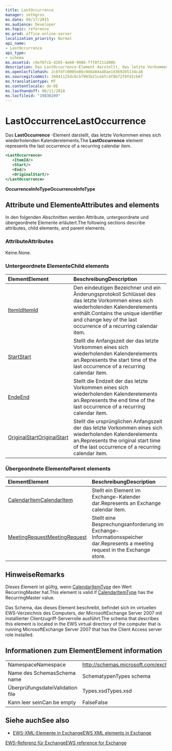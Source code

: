 ```yaml
---
title: LastOccurrence
manager: sethgros
ms.date: 09/17/2015
ms.audience: Developer
ms.topic: reference
ms.prod: office-online-server
localization_priority: Normal
api_name:
- LastOccurrence
api_type:
- schema
ms.assetid: c9ef0fcb-4265-4e60-9986-fff0f211d00b
description: Das LastOccurrence-Element darstellt, das letzte Vorkommen eines sich wiederholenden Kalenderelements.
ms.openlocfilehash: 2c8fdfc0005e86c9dda84a48ae1d3692b5134ca8
ms.sourcegitcommit: 34041125dc8c5f993b21cebfc4f8b72f0fd2cb6f
ms.translationtype: MT
ms.contentlocale: de-DE
ms.lasthandoff: 06/11/2018
ms.locfileid: "19830209"
---
```

# <a name="lastoccurrence"></a><span data-ttu-id="1b2df-103">LastOccurrence</span><span class="sxs-lookup"><span data-stu-id="1b2df-103">LastOccurrence</span></span>

<span data-ttu-id="1b2df-104">Das **LastOccurrence** -Element darstellt, das letzte Vorkommen eines sich wiederholenden Kalenderelements.</span><span class="sxs-lookup"><span data-stu-id="1b2df-104">The **LastOccurrence** element represents the last occurrence of a recurring calendar item.</span></span> 
  
```xml
<LastOccurrence>
   <ItemId/>
   <Start/>
   <End/>
   <OriginalStart/>
</LastOccurrence>
```

 <span data-ttu-id="1b2df-105">**OccurrenceInfoType**</span><span class="sxs-lookup"><span data-stu-id="1b2df-105">**OccurrenceInfoType**</span></span>
## <a name="attributes-and-elements"></a><span data-ttu-id="1b2df-106">Attribute und Elemente</span><span class="sxs-lookup"><span data-stu-id="1b2df-106">Attributes and elements</span></span>

<span data-ttu-id="1b2df-107">In den folgenden Abschnitten werden Attribute, untergeordnete und übergeordnete Elemente erläutert.</span><span class="sxs-lookup"><span data-stu-id="1b2df-107">The following sections describe attributes, child elements, and parent elements.</span></span>
  
### <a name="attributes"></a><span data-ttu-id="1b2df-108">Attribute</span><span class="sxs-lookup"><span data-stu-id="1b2df-108">Attributes</span></span>

<span data-ttu-id="1b2df-109">Keine.</span><span class="sxs-lookup"><span data-stu-id="1b2df-109">None.</span></span>
  
### <a name="child-elements"></a><span data-ttu-id="1b2df-110">Untergeordnete Elemente</span><span class="sxs-lookup"><span data-stu-id="1b2df-110">Child elements</span></span>

|<span data-ttu-id="1b2df-111">**Element**</span><span class="sxs-lookup"><span data-stu-id="1b2df-111">**Element**</span></span>|<span data-ttu-id="1b2df-112">**Beschreibung**</span><span class="sxs-lookup"><span data-stu-id="1b2df-112">**Description**</span></span>|
|:-----|:-----|
|[<span data-ttu-id="1b2df-113">ItemId</span><span class="sxs-lookup"><span data-stu-id="1b2df-113">ItemId</span></span>](itemid.md) <br/> |<span data-ttu-id="1b2df-114">Den eindeutigen Bezeichner und ein Änderungsprotokoll Schlüssel des das letzte Vorkommen eines sich wiederholenden Kalenderelements enthält.</span><span class="sxs-lookup"><span data-stu-id="1b2df-114">Contains the unique identifier and change key of the last occurrence of a recurring calendar item.</span></span>  <br/> |
|[<span data-ttu-id="1b2df-115">Start</span><span class="sxs-lookup"><span data-stu-id="1b2df-115">Start</span></span>](start.md) <br/> |<span data-ttu-id="1b2df-116">Stellt die Anfangszeit der das letzte Vorkommen eines sich wiederholenden Kalenderelements an.</span><span class="sxs-lookup"><span data-stu-id="1b2df-116">Represents the start time of the last occurrence of a recurring calendar item.</span></span>  <br/> |
|[<span data-ttu-id="1b2df-117">Ende</span><span class="sxs-lookup"><span data-stu-id="1b2df-117">End </span></span>](end-ex15websvcsotherref.md) <br/> |<span data-ttu-id="1b2df-118">Stellt die Endzeit der das letzte Vorkommen eines sich wiederholenden Kalenderelements an.</span><span class="sxs-lookup"><span data-stu-id="1b2df-118">Represents the end time of the last occurrence of a recurring calendar item.</span></span>  <br/> |
|[<span data-ttu-id="1b2df-119">OriginalStart</span><span class="sxs-lookup"><span data-stu-id="1b2df-119">OriginalStart</span></span>](originalstart.md) <br/> |<span data-ttu-id="1b2df-120">Stellt die ursprünglichen Anfangszeit der das letzte Vorkommen eines sich wiederholenden Kalenderelements an.</span><span class="sxs-lookup"><span data-stu-id="1b2df-120">Represents the original start time of the last occurrence of a recurring calendar item.</span></span>  <br/> |
   
### <a name="parent-elements"></a><span data-ttu-id="1b2df-121">Übergeordnete Elemente</span><span class="sxs-lookup"><span data-stu-id="1b2df-121">Parent elements</span></span>

|<span data-ttu-id="1b2df-122">**Element**</span><span class="sxs-lookup"><span data-stu-id="1b2df-122">**Element**</span></span>|<span data-ttu-id="1b2df-123">**Beschreibung**</span><span class="sxs-lookup"><span data-stu-id="1b2df-123">**Description**</span></span>|
|:-----|:-----|
|[<span data-ttu-id="1b2df-124">CalendarItem</span><span class="sxs-lookup"><span data-stu-id="1b2df-124">CalendarItem</span></span>](calendaritem.md) <br/> |<span data-ttu-id="1b2df-125">Stellt ein Element im Exchange-Kalender dar.</span><span class="sxs-lookup"><span data-stu-id="1b2df-125">Represents an Exchange calendar item.</span></span>  <br/> |
|[<span data-ttu-id="1b2df-126">MeetingRequest</span><span class="sxs-lookup"><span data-stu-id="1b2df-126">MeetingRequest</span></span>](meetingrequest.md) <br/> |<span data-ttu-id="1b2df-127">Stellt eine Besprechungsanforderung im Exchange-Informationsspeicher dar.</span><span class="sxs-lookup"><span data-stu-id="1b2df-127">Represents a meeting request in the Exchange store.</span></span>  <br/> |
   
## <a name="remarks"></a><span data-ttu-id="1b2df-128">Hinweise</span><span class="sxs-lookup"><span data-stu-id="1b2df-128">Remarks</span></span>

<span data-ttu-id="1b2df-129">Dieses Element ist gültig, wenn [CalendarItemType](calendaritemtype.md) den Wert RecurringMaster hat.</span><span class="sxs-lookup"><span data-stu-id="1b2df-129">This element is valid if [CalendarItemType](calendaritemtype.md) has the RecurringMaster value.</span></span> 
  
<span data-ttu-id="1b2df-130">Das Schema, das dieses Element beschreibt, befindet sich im virtuellen EWS-Verzeichnis des Computers, der MicrosoftExchange Server 2007 mit installierter Clientzugriff-Serverrolle ausführt.</span><span class="sxs-lookup"><span data-stu-id="1b2df-130">The schema that describes this element is located in the EWS virtual directory of the computer that is running MicrosoftExchange Server 2007 that has the Client Access server role installed.</span></span>
  
## <a name="element-information"></a><span data-ttu-id="1b2df-131">Informationen zum Element</span><span class="sxs-lookup"><span data-stu-id="1b2df-131">Element information</span></span>

|||
|:-----|:-----|
|<span data-ttu-id="1b2df-132">Namespace</span><span class="sxs-lookup"><span data-stu-id="1b2df-132">Namespace</span></span>  <br/> |http://schemas.microsoft.com/exchange/services/2006/types  <br/> |
|<span data-ttu-id="1b2df-133">Name des Schemas</span><span class="sxs-lookup"><span data-stu-id="1b2df-133">Schema name</span></span>  <br/> |<span data-ttu-id="1b2df-134">Schematypen</span><span class="sxs-lookup"><span data-stu-id="1b2df-134">Types schema</span></span>  <br/> |
|<span data-ttu-id="1b2df-135">Überprüfungsdatei</span><span class="sxs-lookup"><span data-stu-id="1b2df-135">Validation file</span></span>  <br/> |<span data-ttu-id="1b2df-136">Types.xsd</span><span class="sxs-lookup"><span data-stu-id="1b2df-136">Types.xsd</span></span>  <br/> |
|<span data-ttu-id="1b2df-137">Kann leer sein</span><span class="sxs-lookup"><span data-stu-id="1b2df-137">Can be empty</span></span>  <br/> |<span data-ttu-id="1b2df-138">False</span><span class="sxs-lookup"><span data-stu-id="1b2df-138">False</span></span>  <br/> |
   
## <a name="see-also"></a><span data-ttu-id="1b2df-139">Siehe auch</span><span class="sxs-lookup"><span data-stu-id="1b2df-139">See also</span></span>



- [<span data-ttu-id="1b2df-140">EWS-XML-Elemente in Exchange</span><span class="sxs-lookup"><span data-stu-id="1b2df-140">EWS XML elements in Exchange</span></span>](ews-xml-elements-in-exchange.md)
  
[<span data-ttu-id="1b2df-141">EWS-Referenz für Exchange</span><span class="sxs-lookup"><span data-stu-id="1b2df-141">EWS reference for Exchange</span></span>](ews-reference-for-exchange.md)

